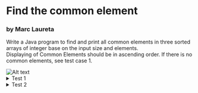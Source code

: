<h1>Find the common element</h1>
<h3>by Marc Laureta</h3>

Write a Java program to find and print all common elements in three sorted arrays of integer base on the input size and elements.\
Displaying of Common Elements should be in ascending order. If there is no common elements, see test case 1.

<img title="a title" alt="Alt text" src="https://i.imgur.com/fayk6Yj.png">

<details>
    <summary>Test 1</summary>
    
    Enter size of the 1st array: 3
    Enter size of the 2nd array: 4
    Enter size of the 3rd array: 2
    
    Enter value of the 1st array: 3 4 5
    Enter value of the 2nd array: 3 5 1 2
    Enter value of the 3rd array: 1 4
    
    Value of array 3: 1 4
    Value of array 2: 3 5 1 2
    Value of array 1: 3 4 5
    Common Elements: No Common Elements
</details>
<details>
    <summary>Test 2</summary>
    
    Enter size of the 1st array: 6
    Enter size of the 2nd array: 6
    Enter size of the 3rd array: 8
    
    Enter value of the 1st array: 1 5 7 8 9 11
    Enter value of the 2nd array: 6 8 10 11 12 16
    Enter value of the 3rd array: 1 3 5 6 8 10 11 17
    
    Value of array 3: 1 3 5 6 8 10 11 17
    Value of array 2: 6 8 10 11 12 16
    Value of array 1: 1 5 7 8 9 11
    Common Elements: 8 11
</details>